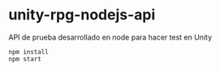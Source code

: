 # unity-rpg-nodejs-api
API de prueba desarrollado en node para hacer test en Unity

```
npm install
npm start
